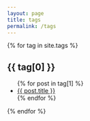 ```yaml
---
layout: page
title: tags
permalink: /tags
---
```


{% for tag in site.tags %}
<article>
  <h2 id="tag_{{ tag[0] }}">{{ tag[0] }}</h2>
  <ul>
    {% for post in tag[1] %}
    <li><a href="{{ post.url }}">{{ post.title }}</a></li>
    {% endfor %}
  </ul>
</article>
{% endfor %}
